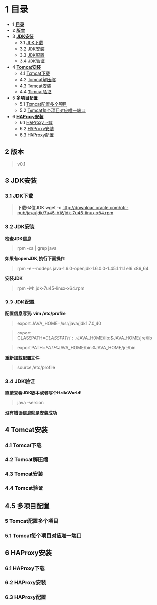 # <a name="0" />1 目录

* 1 **[目录](#0)**
* 2 **[版本](#1)**
* 3 **[JDK安装](#2)**
    - 3.1 [JDK下载](#3)
    - 3.2 [JDK安装](#4)
    - 3.3 [JDK配置](#5)
    - 3.4 [JDK验证](#6)
* 4 **[Tomcat安装](#7)**
    - 4.1 [Tomcat下载](#8)
    - 4.2 [Tomcat解压缩](#9)
    - 4.3 [Tomcat安装](#10)
    - 4.4 [Tomcat验证](#11)
* 5 **[多项目配置](#12)**
    - 5.1 [Tomcat配置多个项目](#13)
    - 5.2 [Tomcat每个项目对应唯一端口](#14)
* 6 **[HAProxy安装](#15)**
    - 6.1 [HAProxy下载](#16)
    - 6.2 [HAProxy安装](#17)
    - 6.3 [HAProxy配置](#18)

## <a name="1" />2 版本

> v0.1

## <a name="2" />3 JDK安装

### <a name="3" />3.1 JDK下载

> 下载64位JDK
> wget -c http://download.oracle.com/otn-pub/java/jdk/7u45-b18/jdk-7u45-linux-x64.rpm

### <a name="4" />3.2 JDK安装

**检查JDK信息**

> rpm -qa | grep java

**如果有openJDK,执行下面操作**

> rpm -e --nodeps java-1.6.0-openjdk-1.6.0.0-1.45.1.11.1.el6.x86_64

**安装JDK**
> rpm -ivh jdk-7u45-linux-x64.rpm

### <a name="5" />3.3 JDK配置

**配置信息写到: vim /etc/profile**

> export JAVA_HOME=/usr/java/jdk1.7.0_40

> export CLASSPATH=$CLASSPATH:.:$JAVA_HOME/lib:$JAVA_HOME/jre/lib

> export PATH=$PATH:$JAVA_HOME/bin:$JAVA_HOME/jre/bin

**重新加载配置文件**

> source /etc/profile

### <a name="6" />3.4 JDK验证

**直接查看JDK版本或者写个HelloWorld!**

> java -version

**没有错误信息就是安装成功**

## <a name="7" />4 Tomcat安装

### <a name="8" />4.1 Tomcat下载

### <a name="9" />4.2 Tomcat解压缩

### <a name="10" />4.3 Tomcat安装

### <a name="11" />4.4 Tomcat验证

## <a name="12" />4.5 多项目配置

### <a name="13" />5 Tomcat配置多个项目

### <a name="14" />5.1 Tomcat每个项目对应唯一端口

## <a name="15" />6 HAProxy安装

### <a name="16" />6.1 HAProxy下载

### <a name="17" />6.2 HAProxy安装

### <a name="18" />6.3 HAProxy配置
